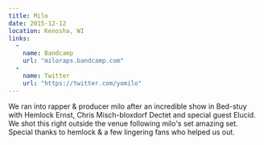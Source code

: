 ```yaml
---
title: Milo
date: 2015-12-12
location: Kenosha, WI
links:
  -
    name: Bandcamp
    url: "miloraps.bandcamp.com"
  -
    name: Twitter
    url: "https://twitter.com/yomilo"
---
```


We ran into rapper & producer milo after an incredible show in Bed-stuy with Hemlock Ernst, Chris Misch-bloxdorf Dectet and special guest Elucid. We shot this right outside the venue following milo's set amazing set. Special thanks to hemlock & a few lingering fans who helped us out.
